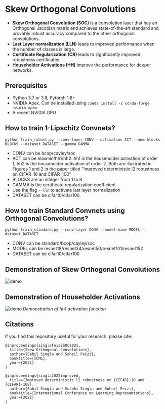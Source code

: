 # Skew Orthogonal Convolutions

+ **Skew Orthogonal Convolution (SOC)** is a convolution layer that has an Orthogonal Jacobian matrix and achieves state-of-the-art standard and provably robust accuracy compared to the other orthogonal convolutions. 
+ **Last Layer normalization (LLN)** leads to improved performance when the number of classes is large.
+ **Certificate Regularization (CR)** leads to significantly improved robustness certificates.
+ **Householder Activations (HH)** improve the performance for deeper networks.

## Prerequisites

+ Python 3.7 or 3.8, Pytorch 1.8+
+ NVIDIA Apex. Can be installed using ```conda install -c conda-forge nvidia-apex```
+ A recent NVIDIA GPU

## How to train 1-Lipschitz Convnets?

```python train_robust.py --conv-layer CONV --activation ACT --num-blocks BLOCKS --dataset DATASET --gamma GAMMA```
+ CONV can be bcop/cayley/soc
+ ACT can be maxmin/hh1/hh2. hh1 is the householder activation of order 1, hh2 is the householder activation of order 2. Both are illustrated in Figures 1 and 2 in the paper titled "Improved deterministic l2 robustness on CIFAR-10 and CIFAR-100"
+ BLOCKS are an integer from 1 to 8
+ GAMMA is the certificate regularization coefficient
+ Use the flag ```--lln``` to activate last layer normalization
+ DATASET can be cifar10/cifar100.

## How to train Standard Convnets using Orthogonal Convolutions?
```python train_standard.py --conv-layer CONV --model-name MODEL --dataset DATASET```
+ CONV can be standard/bcop/cayley/soc
+ MODEL can be resnet18/resnet34/resnet50/resnet101/resnet152
+ DATASET can be cifar10/cifar100

## Demonstration of Skew Orthogonal Convolutions

![demo](./figures/SOC_demo.png)

## Demonstration of Householder Activations
![demo](./figures/hh1_demo.jpg)
*Demonstration of hh1 activation function*

## Citations
If you find this repository useful for your research, please cite:

```
@inproceedings{singlafeiziSOC2021,
  title={Skew Orthogonal Convolutions},
  author={Sahil Singla and Soheil Feizi},
  booktitle={ICML},
  year={2021}
}

@inproceedings{singla2022improved,
  title={Improved deterministic l2 robustness on {CIFAR}-10 and {CIFAR}-100},
  author={Sahil Singla and Surbhi Singla and Soheil Feizi},
  booktitle={International Conference on Learning Representations},
  year={2022}
}
```

